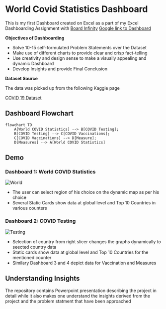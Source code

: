 
# **World Covid Statistics Dashboard**

This is my first Dashboard created on Excel as a part of my Excel Dashboarding Assignment with [Board Infinity](https://www.boardinfinity.com/)
[Google link to Dashboard](https://docs.google.com/spreadsheets/d/1KEnQ9J2KEICfpnYzn-7MvP7di2RHA4yA/edit?usp=sharing&ouid=117081134220231896233&rtpof=true&sd=true)

**Objectives of Dashboarding**
- Solve 10-15 self-formulated Problem Statements over the Dataset
- Make use of different charts to provide clear and crisp fact-telling
- Use creativity and design sense to make a visually appealing and dynamic Dashboard
- Develop Insights and provide Final Conclusion

**Dataset Source**

The data was picked up from the following Kaggle page 

[COVID 19 Dataset](https://www.kaggle.com/georgesaavedra/covid19-dataset)



## Dashboard Flowchart

```mermaid
flowchart TD
    A[World COVID Statistics] --> B[COVID Testing];
    B[COVID Testing] --> C[COVID Vaccinations];
    C[COVID Vaccinations] --> D[Measure];
    D[Measures] --> A[World COVID Statistics]
```


## Demo

### Dashboard 1: World COVID Statistics

![World ](https://user-images.githubusercontent.com/101548286/158243857-212507c2-b924-4b13-80f1-7dc93f802f74.gif)

- The user can select region of his choice on the dynamic map as per his choice
- Several Static Cards show data at global level and Top 10 Countries in various counters

### Dashboard 2: COVID Testing

![Testing](https://user-images.githubusercontent.com/101548286/158245962-4513fc24-e094-4e01-840c-a17707851854.gif)

- Selection of country from right slicer changes the graphs dynamically to seected country data
- Static cards show data at global level and Top 10 Countries for the mentioned counter
- Similary Dashboard 3 and 4 depict data for Vaccination and Measures



## Understanding Insights
The repository contains Powerpoint presentation describing the project in detail while it also makes one understand the insights derived from the project and the problem statment that have been approached


